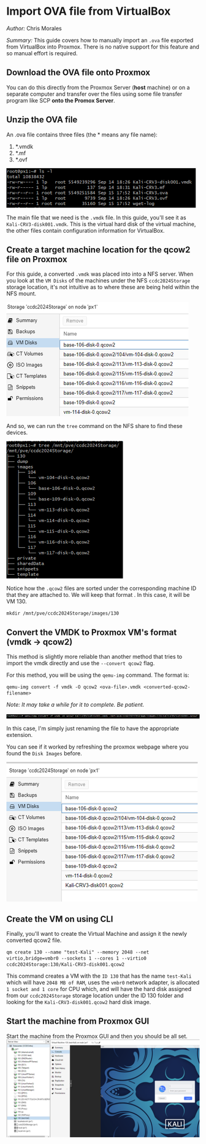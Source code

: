 # Import OVA file from VirtualBox
*Author:* Chris Morales

*Summary:* This guide covers how to manually import an `.ova` file exported from VirtualBox into Proxmox. There is no native support for this feature and so manual effort is required. 

## Download the OVA file onto Proxmox
You can do this directly from the Proxmox Server (**host** machine) or on a separate computer and transfer over the files using some file transfer program like SCP **onto the Promox Server**.

## Unzip the OVA file
An .ova file contains three files (the * means any file name):
1. *.vmdk
2. *.mf
3. *.ovf

![](Images/4-ImportOvaFromVirtualbox/Unzip-OVA-File.PNG)

The main file that we need is the `.vmdk` file. In this guide, you'll see it as `Kali-CRV3-disk001.vmdk`. This is the virtual hard disk of the virtual machine, the other files contain configuration information for VirtualBox.


## Create a target machine location for the qcow2 file on Proxmox
For this guide, a converted `.vmdk` was placed into into a NFS server. When you look at the `VM Disks` of the machines under the NFS `ccdc2024Storage` storage location, it's not intuitive as to where these are being held within the NFS mount.

![](Images/4-ImportOvaFromVirtualbox/Shared-Storage-VM-Disks-Listings.PNG)

And so, we can run the `tree` command on the NFS share to find these devices.

![](Images/4-ImportOvaFromVirtualbox/Tree-Command-Output.PNG)

Notice how the `.qcow2` files are sorted under the corresponding machine ID that they are attached to. We will keep that format . In this case, it will be VM 130.

```
mkdir /mnt/pve/ccdc2024Storage/images/130
```

## Convert the VMDK to Proxmox VM's format (vmdk -> qcow2)
This method is slightly more reliable than another method that tries to import the vmdk directly and use the `--convert qcow2` flag.

For this method, you will be using the `qemu-img` command. The format is:

```
qemu-img convert -f vmdk -O qcow2 <ova-file>.vmdk <converted-qcow2-filename>
```

*Note: It may take a while for it to complete. Be patient.*

![](Images/4-ImportOvaFromVirtualbox/Qemu-img-Conversion-Command.PNG)


In this case, I'm simply just renaming the file to have the appropriate extension.

You can see if it worked by refreshing the proxmox webpage where you found the `Disk Images` before.

![](Images/4-ImportOvaFromVirtualbox/Uploaded-QCOW2-Disk-Successfully.PNG)


## Create the VM on using CLI
Finally, you'll want to create the Virtual Machine and assign it the newly converted qcow2 file.


```
qm create 130 --name "test-Kali" --memory 2048 --net virtio,bridge=vmbr0 --sockets 1 --cores 1 --virtio0 ccdc2024Storage:130/Kali-CRV3-disk001.qcow2
```


This command creates a VM with the `ID 130` that has the name `test-Kali` which will have `2048 MB of RAM`, uses the `vmbr0` network adapter, is allocated `1 socket and 1 core` for CPU which, and will have the hard disk assigned from our `ccdc2024Storage` storage location under the ID 130 folder and looking for the `Kali-CRV3-disk001.qcow2` hard disk image.


## Start the machine from Proxmox GUI

Start the machine from the Proxmox GUI and then you should be all set.
![](Images/4-ImportOvaFromVirtualbox/StartedKali.PNG)